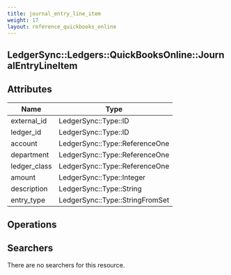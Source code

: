 ```yaml
---
title: journal_entry_line_item
weight: 17
layout: reference_quickbooks_online
---
```


## LedgerSync::Ledgers::QuickBooksOnline::JournalEntryLineItem

## Attributes

| Name | Type |
| ---- | ---- |
| external_id | LedgerSync::Type::ID |
| ledger_id | LedgerSync::Type::ID |
| account | LedgerSync::Type::ReferenceOne |
| department | LedgerSync::Type::ReferenceOne |
| ledger_class | LedgerSync::Type::ReferenceOne |
| amount | LedgerSync::Type::Integer |
| description | LedgerSync::Type::String |
| entry_type | LedgerSync::Type::StringFromSet |


## Operations


## Searchers

There are no searchers for this resource.
